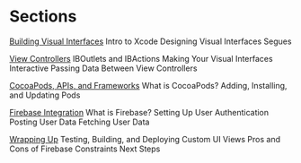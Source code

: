 # Sections


<a href="Visual-Interfaces.md">Building Visual Interfaces</a>
  Intro to Xcode
  Designing Visual Interfaces
  Segues


<a href="ViewControllers.md">View Controllers</a>
  IBOutlets and IBActions
  Making Your Visual Interfaces Interactive
  Passing Data Between View Controllers


<a href="Frameworks.md">CocoaPods, APIs, and Frameworks</a>
  What is CocoaPods?
  Adding, Installing, and Updating Pods

<a href="Firebase.md">Firebase Integration</a>
  What is Firebase?
  Setting Up
  User Authentication
  Posting User Data
  Fetching User Data

<a href="Conclusion.md">Wrapping Up</a>
  Testing, Building, and Deploying
  Custom UI Views
  Pros and Cons of Firebase
  Constraints
  Next Steps
